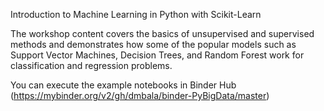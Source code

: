Introduction to Machine Learning in Python with Scikit-Learn

The workshop content covers the basics of unsupervised and supervised methods and demonstrates how some of the popular models such as Support Vector Machines, Decision Trees, and Random Forest work for classification and regression problems.

You can execute the example notebooks in Binder Hub (https://mybinder.org/v2/gh/dmbala/binder-PyBigData/master)
